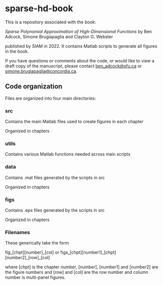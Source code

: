 # sparse-hd-book

This is a repository associated with the book:

*Sparse Polynomial Approximation of High-Dimensional Functions*
by Ben Adcock, Simone Brugiapaglia and Clayton G. Webster

published by SIAM in 2022. It contains Matlab scripts to generate all figures in the book. 

If you have questions or comments about the code, or would like to view a draft copy of the manuscript, please contact ben_adcock@sfu.ca or simone.brugiapaglia@concordia.ca.

## Code organization

Files are organized into four main directories:

### src

Contains the main Matlab files used to create figures in each chapter

Organized in chapters

### utils

Contains various Matlab functions needed across main scripts

### data

Contains .mat files generated by the scripts in src

Organized in chapters

### figs

Contains .eps files generated by the scripts in src

Organized in chapters


### Filenames

These generically take the form 

fig\_[chpt][number]\_[col] or figs\_[chpt][number1]\_[chpt][number2]\_[row]\_[col] 

where [chpt] is the chapter number, [number], [number1] and [number2] are the figure numbers and [row] and [col] are the row number and column number is multi-panel figures.



